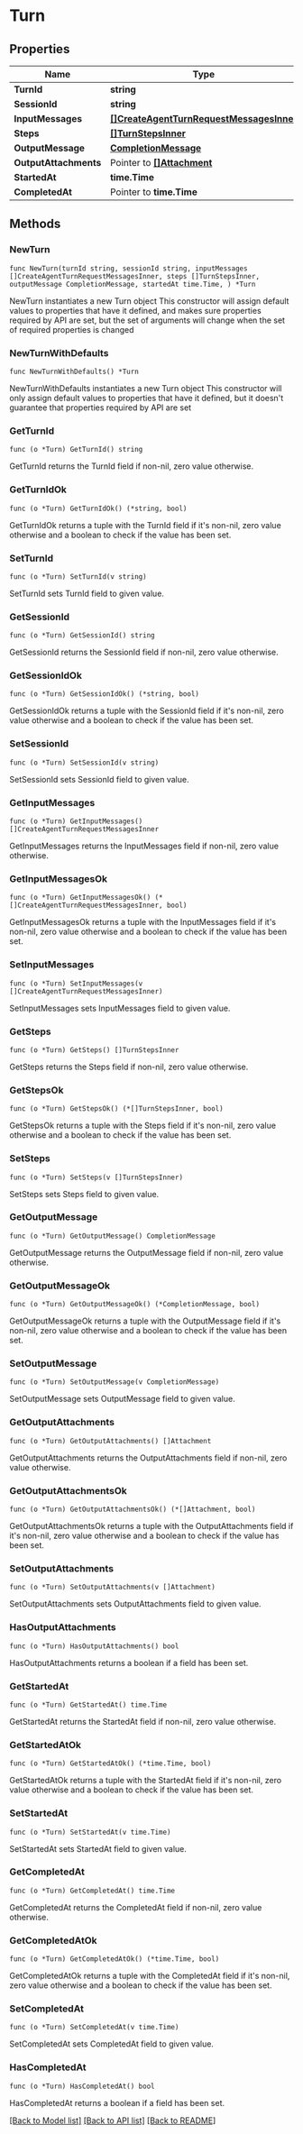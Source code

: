 # Turn

## Properties

Name | Type | Description | Notes
------------ | ------------- | ------------- | -------------
**TurnId** | **string** |  | 
**SessionId** | **string** |  | 
**InputMessages** | [**[]CreateAgentTurnRequestMessagesInner**](CreateAgentTurnRequestMessagesInner.md) |  | 
**Steps** | [**[]TurnStepsInner**](TurnStepsInner.md) |  | 
**OutputMessage** | [**CompletionMessage**](CompletionMessage.md) |  | 
**OutputAttachments** | Pointer to [**[]Attachment**](Attachment.md) |  | [optional] 
**StartedAt** | **time.Time** |  | 
**CompletedAt** | Pointer to **time.Time** |  | [optional] 

## Methods

### NewTurn

`func NewTurn(turnId string, sessionId string, inputMessages []CreateAgentTurnRequestMessagesInner, steps []TurnStepsInner, outputMessage CompletionMessage, startedAt time.Time, ) *Turn`

NewTurn instantiates a new Turn object
This constructor will assign default values to properties that have it defined,
and makes sure properties required by API are set, but the set of arguments
will change when the set of required properties is changed

### NewTurnWithDefaults

`func NewTurnWithDefaults() *Turn`

NewTurnWithDefaults instantiates a new Turn object
This constructor will only assign default values to properties that have it defined,
but it doesn't guarantee that properties required by API are set

### GetTurnId

`func (o *Turn) GetTurnId() string`

GetTurnId returns the TurnId field if non-nil, zero value otherwise.

### GetTurnIdOk

`func (o *Turn) GetTurnIdOk() (*string, bool)`

GetTurnIdOk returns a tuple with the TurnId field if it's non-nil, zero value otherwise
and a boolean to check if the value has been set.

### SetTurnId

`func (o *Turn) SetTurnId(v string)`

SetTurnId sets TurnId field to given value.


### GetSessionId

`func (o *Turn) GetSessionId() string`

GetSessionId returns the SessionId field if non-nil, zero value otherwise.

### GetSessionIdOk

`func (o *Turn) GetSessionIdOk() (*string, bool)`

GetSessionIdOk returns a tuple with the SessionId field if it's non-nil, zero value otherwise
and a boolean to check if the value has been set.

### SetSessionId

`func (o *Turn) SetSessionId(v string)`

SetSessionId sets SessionId field to given value.


### GetInputMessages

`func (o *Turn) GetInputMessages() []CreateAgentTurnRequestMessagesInner`

GetInputMessages returns the InputMessages field if non-nil, zero value otherwise.

### GetInputMessagesOk

`func (o *Turn) GetInputMessagesOk() (*[]CreateAgentTurnRequestMessagesInner, bool)`

GetInputMessagesOk returns a tuple with the InputMessages field if it's non-nil, zero value otherwise
and a boolean to check if the value has been set.

### SetInputMessages

`func (o *Turn) SetInputMessages(v []CreateAgentTurnRequestMessagesInner)`

SetInputMessages sets InputMessages field to given value.


### GetSteps

`func (o *Turn) GetSteps() []TurnStepsInner`

GetSteps returns the Steps field if non-nil, zero value otherwise.

### GetStepsOk

`func (o *Turn) GetStepsOk() (*[]TurnStepsInner, bool)`

GetStepsOk returns a tuple with the Steps field if it's non-nil, zero value otherwise
and a boolean to check if the value has been set.

### SetSteps

`func (o *Turn) SetSteps(v []TurnStepsInner)`

SetSteps sets Steps field to given value.


### GetOutputMessage

`func (o *Turn) GetOutputMessage() CompletionMessage`

GetOutputMessage returns the OutputMessage field if non-nil, zero value otherwise.

### GetOutputMessageOk

`func (o *Turn) GetOutputMessageOk() (*CompletionMessage, bool)`

GetOutputMessageOk returns a tuple with the OutputMessage field if it's non-nil, zero value otherwise
and a boolean to check if the value has been set.

### SetOutputMessage

`func (o *Turn) SetOutputMessage(v CompletionMessage)`

SetOutputMessage sets OutputMessage field to given value.


### GetOutputAttachments

`func (o *Turn) GetOutputAttachments() []Attachment`

GetOutputAttachments returns the OutputAttachments field if non-nil, zero value otherwise.

### GetOutputAttachmentsOk

`func (o *Turn) GetOutputAttachmentsOk() (*[]Attachment, bool)`

GetOutputAttachmentsOk returns a tuple with the OutputAttachments field if it's non-nil, zero value otherwise
and a boolean to check if the value has been set.

### SetOutputAttachments

`func (o *Turn) SetOutputAttachments(v []Attachment)`

SetOutputAttachments sets OutputAttachments field to given value.

### HasOutputAttachments

`func (o *Turn) HasOutputAttachments() bool`

HasOutputAttachments returns a boolean if a field has been set.

### GetStartedAt

`func (o *Turn) GetStartedAt() time.Time`

GetStartedAt returns the StartedAt field if non-nil, zero value otherwise.

### GetStartedAtOk

`func (o *Turn) GetStartedAtOk() (*time.Time, bool)`

GetStartedAtOk returns a tuple with the StartedAt field if it's non-nil, zero value otherwise
and a boolean to check if the value has been set.

### SetStartedAt

`func (o *Turn) SetStartedAt(v time.Time)`

SetStartedAt sets StartedAt field to given value.


### GetCompletedAt

`func (o *Turn) GetCompletedAt() time.Time`

GetCompletedAt returns the CompletedAt field if non-nil, zero value otherwise.

### GetCompletedAtOk

`func (o *Turn) GetCompletedAtOk() (*time.Time, bool)`

GetCompletedAtOk returns a tuple with the CompletedAt field if it's non-nil, zero value otherwise
and a boolean to check if the value has been set.

### SetCompletedAt

`func (o *Turn) SetCompletedAt(v time.Time)`

SetCompletedAt sets CompletedAt field to given value.

### HasCompletedAt

`func (o *Turn) HasCompletedAt() bool`

HasCompletedAt returns a boolean if a field has been set.


[[Back to Model list]](../README.md#documentation-for-models) [[Back to API list]](../README.md#documentation-for-api-endpoints) [[Back to README]](../README.md)


